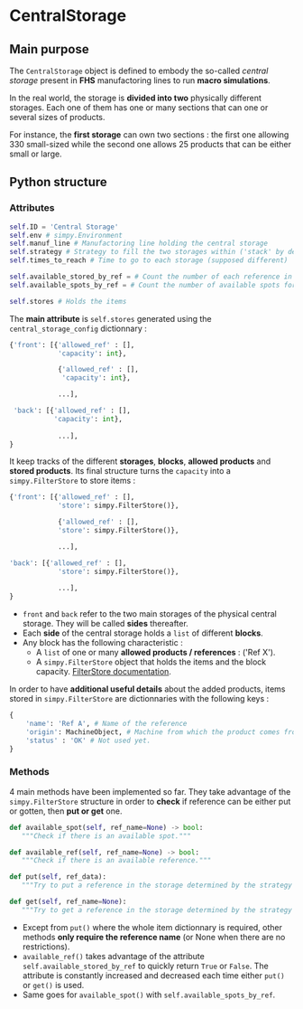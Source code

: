 # CentralStorage

## Main purpose
The `CentralStorage` object is defined to embody the so-called *central storage* present in **FHS** manufactoring lines to run **macro simulations**.

In the real world, the storage is **divided into two** physically different storages. Each one of them has one or many sections that can one or several sizes of products. 

For instance, the **first storage** can own two sections : the first one allowing 330 small-sized while the second one allows 25 products that can be either small or large. 


## Python structure

### Attributes
```python
self.ID = 'Central Storage'
self.env # simpy.Environment
self.manuf_line # Manufactoring line holding the central storage
self.strategy # Strategy to fill the two storages within ('stack' by default)
self.times_to_reach # Time to go to each storage (supposed different)

self.available_stored_by_ref = # Count the number of each reference in the storage
self.available_spots_by_ref = # Count the number of available spots for each reference

self.stores # Holds the items
```

The **main attribute** is `self.stores` generated using the `central_storage_config` dictionnary :

```python
{'front': [{'allowed_ref' : [],
            'capacity': int},

            {'allowed_ref' : [],
             'capacity': int},

            ...],

 'back': [{'allowed_ref' : [],
           'capacity': int},
            
            ...],
}
```

It keep tracks of the different **storages**, **blocks**, **allowed products** and **stored products**. Its final structure turns the `capacity` into a `simpy.FilterStore` to store items :

```python
{'front': [{'allowed_ref' : [],
            'store': simpy.FilterStore()},

            {'allowed_ref' : [],
            'store': simpy.FilterStore()},

            ...],

'back': [{'allowed_ref' : [],
            'store': simpy.FilterStore()},
            
            ...],
}
```


- `front` and `back` refer to the two main storages of the physical central storage. They will be called **sides** thereafter.
- Each **side** of the central storage holds a `list` of different **blocks**.
- Any block has the following characteristic :
  - A `list` of one or many **allowed products / references** : ('Ref X').
  - A `simpy.FilterStore` object that holds the items and the block capacity. [FilterStore documentation](https://simpy.readthedocs.io/en/latest/topical_guides/resources.html#stores).

In order to have **additional useful details** about the added products, items stored in `simpy.FilterStore` are dictionnaries with the following keys :

```python
{
    'name': 'Ref A', # Name of the reference
    'origin': MachineObject, # Machine from which the product comes from
    'status' : 'OK' # Not used yet.
}
```

### Methods

4 main methods have been implemented so far. They take advantage of the `simpy.FilterStore` structure in order to **check** if reference can be either put or gotten, then **put or get** one.

 ```python
def available_spot(self, ref_name=None) -> bool:
    """Check if there is an available spot."""

def available_ref(self, ref_name=None) -> bool:
    """Check if there is an available reference."""

def put(self, ref_data):
    """Try to put a reference in the storage determined by the strategy of the central storage."""

def get(self, ref_name=None):
    """Try to get a reference in the storage determined by the strategy of the central storage."""
 ```

 - Except from `put()` where the whole item dictionnary is required, other methods **only require the reference name** (or None when there are no restrictions).
 - `available_ref()` takes advantage of the attribute `self.available_stored_by_ref` to quickly return `True` or `False`. The attribute is constantly increased and decreased each time either `put()` or `get()` is used. 
 - Same goes for `available_spot()` with `self.available_spots_by_ref`.

